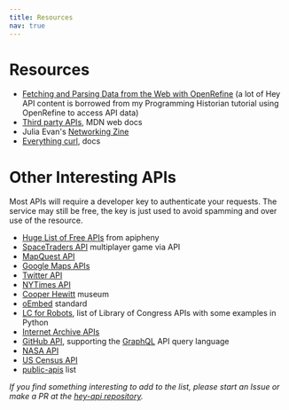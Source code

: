```yaml
---
title: Resources
nav: true
---
```


# Resources

- [Fetching and Parsing Data from the Web with OpenRefine](https://programminghistorian.org/en/lessons/fetch-and-parse-data-with-openrefine) (a lot of Hey API content is borrowed from my Programming Historian tutorial using OpenRefine to access API data)
- [Third party APIs](https://developer.mozilla.org/en-US/docs/Learn/JavaScript/Client-side_web_APIs/Third_party_APIs), MDN web docs
- Julia Evan's [Networking Zine](https://wizardzines.com/zines/networking/)
- [Everything curl](https://curl.haxx.se/docs/), docs

# Other Interesting APIs

Most APIs will require a developer key to authenticate your requests. 
The service may still be free, the key is just used to avoid spamming and over use of the resource.

- [Huge List of Free APIs](https://apipheny.io/free-api/) from apipheny
- [SpaceTraders API](https://spacetraders.io/) multiplayer game via API
- [MapQuest API](https://developer.mapquest.com/)
- [Google Maps APIs](https://developers.google.com/maps/documentation/api-picker)
- [Twitter API](https://developer.twitter.com/en/docs)
- [NYTimes API](https://developer.nytimes.com/)
- [Cooper Hewitt](https://collection.cooperhewitt.org/api) museum
- [oEmbed](https://oembed.com/) standard
- [LC for Robots](https://labs.loc.gov/lc-for-robots/++), list of Library of Congress APIs with some examples in Python
- [Internet Archive APIs](https://blog.archive.org/developers/)
- [GitHub API](https://developer.github.com/v4/), supporting the [GraphQL](https://graphql.org/) API query language
- [NASA API](https://api.nasa.gov/)
- [US Census API](https://www.census.gov/data/developers/data-sets.html)
- [public-apis](https://github.com/toddmotto/public-apis) list

*If you find something interesting to add to the list, please start an Issue or make a PR at the [hey-api repository](https://github.com/evanwill/hey-api).*
